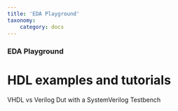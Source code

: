 ```yaml
---
title: 'EDA Playground'
taxonomy:
    category: docs
---
```


### EDA Playground

# HDL examples and tutorials

VHDL vs Verilog Dut with a SystemVerilog Testbench